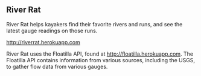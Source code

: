 ## River Rat

River Rat helps kayakers find their favorite rivers and runs, and see the latest gauge readings on those runs.

<http://riverrat.herokuapp.com>

River Rat uses the Floatilla API, found at <http://floatilla.herokuapp.com>. The Floatilla API contains information from various sources, including the USGS, to gather flow data from various gauges.
